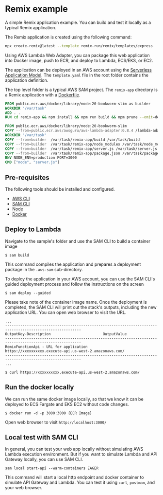# Remix example

A simple Remix application example. You can build and test it locally as a typical Remix application.

The Remix application is created using the following command: 

```bash
npx create-remix@latest --template remix-run/remix/templates/express
```

Using AWS Lambda Web Adapter, you can package this web application into Docker image, push to ECR, and deploy to Lambda, ECS/EKS, or EC2.

The application can be deployed in an AWS account using the [Serverless Application Model](https://github.com/awslabs/serverless-application-model). The `template.yaml` file in the root folder contains the application definition.

The top level folder is a typical AWS SAM project. The `remix-app` directory is a Remix application with a [Dockerfile](app/Dockerfile). 

```dockerfile
FROM public.ecr.aws/docker/library/node:20-bookworm-slim as builder
WORKDIR "/var/task"
ADD . .
RUN cd remix-app && npm install && npm run build && npm prune --omit=dev

FROM public.ecr.aws/docker/library/node:20-bookworm-slim
COPY --from=public.ecr.aws/awsguru/aws-lambda-adapter:0.8.4 /lambda-adapter /opt/extensions/lambda-adapter
WORKDIR "/var/task"
COPY --from=builder  /var/task/remix-app/build /var/task/build
COPY --from=builder  /var/task/remix-app/node_modules /var/task/node_modules
COPY --from=builder  /var/task/remix-app/server.js /var/task/server.js
COPY --from=builder  /var/task/remix-app/package.json /var/task/package.json
ENV NODE_ENV=production PORT=3000
CMD ["node", "server.js"]
```

## Pre-requisites

The following tools should be installed and configured. 
* [AWS CLI](https://aws.amazon.com/cli/)
* [SAM CLI](https://github.com/awslabs/aws-sam-cli)
* [Node](https://nodejs.org/en/)
* [Docker](https://www.docker.com/products/docker-desktop)


## Deploy to Lambda
Navigate to the sample's folder and use the SAM CLI to build a container image
```shell
$ sam build
```

This command compiles the application and prepares a deployment package in the `.aws-sam` sub-directory.

To deploy the application in your AWS account, you can use the SAM CLI's guided deployment process and follow the instructions on the screen

```shell
$ sam deploy --guided
```
Please take note of the container image name.
Once the deployment is completed, the SAM CLI will print out the stack's outputs, including the new application URL. You can open web browser to visit the URL.

```shell
...
---------------------------------------------------------------------------------------------------------
OutputKey-Description                        OutputValue
---------------------------------------------------------------------------------------------------------
RemixFunctionApi - URL for application            https://xxxxxxxxxx.execute-api.us-west-2.amazonaws.com/
---------------------------------------------------------------------------------------------------------
...

$ curl https://xxxxxxxxxx.execute-api.us-west-2.amazonaws.com/
```

## Run the docker locally

We can run the same docker image locally, so that we know it can be deployed to ECS Fargate and EKS EC2 without code changes.

```shell
$ docker run -d -p 3000:3000 {ECR Image}

```

Open web browser to visit `http://localhost:3000/`

## Local test with SAM CLI

In general, you can test your web app locally without simulating AWS Lambda execution environment. But if you want to simulate Lambda and API Gateway locally, you can use SAM CLI.

```shell
sam local start-api --warm-containers EAGER
```

This command will start a local http endpoint and docker container to simulate API Gateway and Lambda. You can test it using `curl`, `postman`, and your web browser.